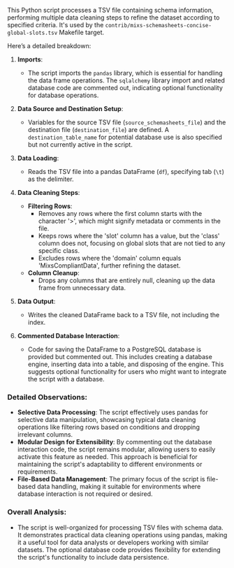 This Python script processes a TSV file containing schema information, performing multiple data cleaning steps to refine
the dataset according to specified criteria. It's used by the `contrib/mixs-schemasheets-concise-global-slots.tsv`
Makefile target.

Here’s a detailed breakdown:

1. **Imports**:
    - The script imports the `pandas` library, which is essential for handling the data frame operations.
      The `sqlalchemy` library import and related database code are commented out, indicating optional functionality for
      database operations.

2. **Data Source and Destination Setup**:
    - Variables for the source TSV file (`source_schemasheets_file`) and the destination file (`destination_file`) are
      defined. A `destination_table_name` for potential database use is also specified but not currently active in the
      script.

3. **Data Loading**:
    - Reads the TSV file into a pandas DataFrame (`df`), specifying tab (`\t`) as the delimiter.

4. **Data Cleaning Steps**:
    - **Filtering Rows**:
        - Removes any rows where the first column starts with the character '>', which might signify metadata or
          comments in the file.
        - Keeps rows where the 'slot' column has a value, but the 'class' column does not, focusing on global slots that
          are not tied to any specific class.
        - Excludes rows where the 'domain' column equals 'MixsCompliantData', further refining the dataset.
    - **Column Cleanup**:
        - Drops any columns that are entirely null, cleaning up the data frame from unnecessary data.

5. **Data Output**:
    - Writes the cleaned DataFrame back to a TSV file, not including the index.

6. **Commented Database Interaction**:
    - Code for saving the DataFrame to a PostgreSQL database is provided but commented out. This includes creating a
      database engine, inserting data into a table, and disposing of the engine. This suggests optional functionality
      for users who might want to integrate the script with a database.

### Detailed Observations:

- **Selective Data Processing**: The script effectively uses pandas for selective data manipulation, showcasing typical
  data cleaning operations like filtering rows based on conditions and dropping irrelevant columns.
- **Modular Design for Extensibility**: By commenting out the database interaction code, the script remains modular,
  allowing users to easily activate this feature as needed. This approach is beneficial for maintaining the script's
  adaptability to different environments or requirements.
- **File-Based Data Management**: The primary focus of the script is file-based data handling, making it suitable for
  environments where database interaction is not required or desired.

### Overall Analysis:

- The script is well-organized for processing TSV files with schema data. It demonstrates practical data cleaning
  operations using pandas, making it a useful tool for data analysts or developers working with similar datasets. The
  optional database code provides flexibility for extending the script's functionality to include data persistence.
